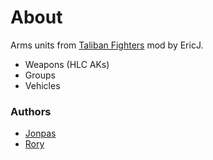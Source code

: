 # About

Arms units from [Taliban Fighters](https://forums.bistudio.com/topic/160521-ericj-release-thread/) mod by EricJ.

- Weapons (HLC AKs)
- Groups
- Vehicles

### Authors

- [Jonpas](http://github.com/jonpas)
- [Rory](https://github.com/SyMP2005)

